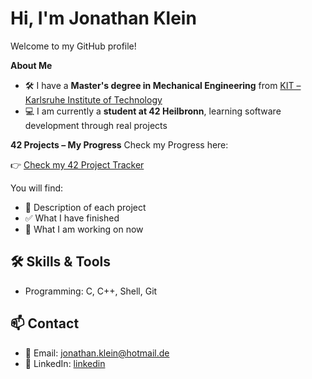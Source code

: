 # Hi, I'm Jonathan Klein

Welcome to my GitHub profile!

**About Me**

- 🛠️ I have a **Master's degree in Mechanical Engineering** from [KIT – Karlsruhe Institute of Technology](https://www.kit.edu)
- 💻 I am currently a **student at 42 Heilbronn**, learning software development through real projects


**42 Projects – My Progress**
  Check my Progress here:
  
👉 [Check my 42 Project Tracker](https://github.com/YOURUSERNAME/42-project-tracker)

You will find:
- 📘 Description of each project
- ✅ What I have finished
- 🔄 What I am working on now


## 🛠️ Skills & Tools

- Programming: C, C++, Shell, Git

## 📫 Contact

- 📧 Email: [jonathan.klein@hotmail.de](mailto:jonathan.klein@hotmail.de)
- 🔗 LinkedIn: [linkedin](https://www.linkedin.com/in/jonathan-klein-83554418b/)
